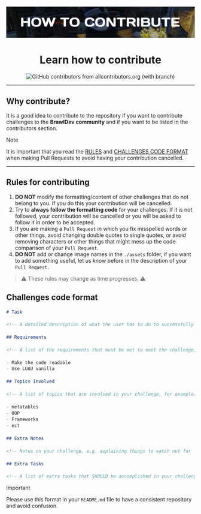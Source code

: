 ![How to contribute banner](./assets/how-to-contribute-banner.png)

<h1 align="center">Learn how to contribute</h1>
<div align="center">
  <img alt="GitHub contributors from allcontributors.org (with branch)" src="https://img.shields.io/github/all-contributors/ecstatic5/brawldev-roblox-challenges/main">
</div>

---

## Why contribute?

It is a good idea to contribute to the repository if you want to contribute challenges to the **BrawlDev community** and if you want to be listed in the contributors section.

> [!NOTE]
> It is important that you read the [RULES](#rules-for-contributing) and [CHALLENGES CODE FORMAT](#challenges-code-format) when making Pull Requests to avoid having your contribution cancelled.

---

## Rules for contributing

1. **DO NOT** modify the formatting/content of other challenges that do not belong to you. If you do this your contribution will be cancelled.
2. Try to **always follow the formatting code** for your challenges. If it is not followed, your contribution will be cancelled or you will be asked to follow it in order to be accepted.
3. If you are making a `Pull Request` in which you fix misspelled words or other things, avoid changing double quotes to single quotes, or avoid removing characters or other things that might mess up the code comparison of your `Pull Request`.
4. **DO NOT** add or change image names in the `./assets` folder, if you want to add something useful, let us know before in the description of your `Pull Request`.

> ⚠️ These rules may change as time progresses. ⚠️

## Challenges code format

```md
# Task

<!-- A detailed description of what the user has to do to successfully complete your challenge. -->

## Requirements

<!-- A list of the requirements that must be met to meet the challenge, for example: -->

- Make the code readable
- Use LUAU vanilla

## Topics Involved

<!-- A list of topics that are involved in your challenge, for example: -->

- metatables
- OOP
- Frameworks
- ect

## Extra Notes

<!-- Notes on your challenge, e.g. explaining things to watch out for   -->

## Extra Tasks

<!-- A list of extra tasks that SHOULD be accomplished in your challenge (may be optional) -->
```

> [!IMPORTANT]
> Please use this format in your `README.md` file to have a consistent repository and avoid confusion.
